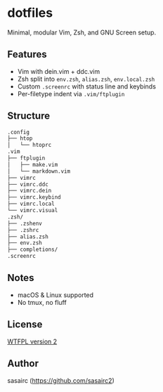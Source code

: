 # dotfiles

Minimal, modular Vim, Zsh, and GNU Screen setup.

## Features

- Vim with dein.vim + ddc.vim
- Zsh split into `env.zsh`, `alias.zsh`, `env.local.zsh`
- Custom `.screenrc` with status line and keybinds
- Per-filetype indent via `.vim/ftplugin`

## Structure

```sh
.config
├── htop
│   └── htoprc
.vim
├── ftplugin
│   ├── make.vim
│   └── markdown.vim
├── vimrc
├── vimrc.ddc
├── vimrc.dein
├── vimrc.keybind
├── vimrc.local
└── vimrc.visual
.zsh/
├── .zshenv
├── .zshrc
├── alias.zsh
├── env.zsh
├── completions/
.screenrc
```

## Notes

- macOS & Linux supported
- No tmux, no fluff

## License

[WTFPL version 2](http://www.wtfpl.net/)

## Author

sasairc (https://github.com/sasairc2)
